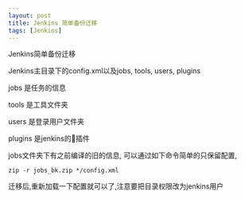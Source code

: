 ```yaml
---
layout: post
title: Jenkins 简单备份迁移
tags: [Jenkins]
---
```


Jenkins简单备份迁移

Jenkins主目录下的config.xml以及jobs, tools, users, plugins

jobs 是任务的信息

tools 是工具文件夹

users 是登录用户文件夹

plugins 是jenkins的插件

jobs文件夹下有之前编译的旧的信息,
可以通过如下命令简单的只保留配置,

```zip -r jobs_bk.zip */config.xml```

迁移后,重新加载一下配置就可以了,注意要把目录权限改为jenkins用户

